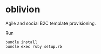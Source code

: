 oblivion
========

Agile and social B2C template provisioning.

Run

    bundle install
    bundle exec ruby setup.rb

